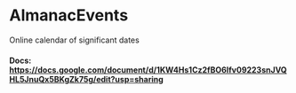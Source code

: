 # AlmanacEvents
Online calendar of significant dates

#### Docs: <https://docs.google.com/document/d/1KW4Hs1Cz2fBO6Ifv09223snJVQHL5JnuQx5BKgZk75g/edit?usp=sharing>
